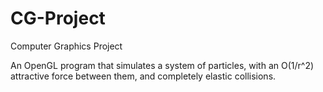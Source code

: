# CG-Project
Computer Graphics Project

An OpenGL program that simulates a system of particles, with an O(1/r^2) attractive force between them, and completely elastic collisions.
